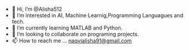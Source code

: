 - 👋 Hi, I’m @Alisha512
- 👀 I’m interested in AI, Machine Learnig,Programming Languagues and tech.
- 🌱 I’m currently learning MATLAB and Python.
- 💞️ I’m looking to collaborate on programing projects.
- 📫 How to reach me ... naqvialisha91@gmail.com


